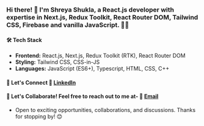 ### Hi there! 👋 I'm Shreya Shukla, a React.js developer with expertise in Next.js, Redux Toolkit, React Router DOM, Tailwind CSS, Firebase and vanilla JavaScript. 👨‍💻

#### 🛠️ Tech Stack
- **Frontend:** React.js, Next.js, Redux Toolkit (RTK), React Router DOM
- **Styling:** Tailwind CSS, CSS-in-JS
- **Languages:** JavaScript (ES6+), Typescript, HTML, CSS, C++

#### 🤝 Let's Connect 🔗 [LinkedIn](https://www.linkedin.com/in/shreya-shukla010/)

#### 💬 Let's Collaborate!  Feel free to reach out to me at- 📧 [Email](shreyashukla680@gmail.com)
- Open to exciting opportunities, collaborations, and discussions.
Thanks for stopping by! 😊
